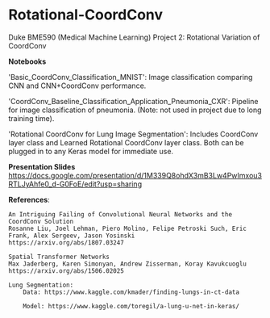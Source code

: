 # Rotational-CoordConv
Duke BME590 (Medical Machine Learning) Project 2: Rotational Variation of CoordConv

**Notebooks**

'Basic_CoordConv_Classification_MNIST': Image classification comparing CNN and CNN+CoordConv performance.

'CoordConv_Baseline_Classification_Application_Pneumonia_CXR': Pipeline for image classification of pneumonia. (Note: not used in project due to long training time). 


'Rotational CoordConv for Lung Image Segmentation': Includes CoordConv layer class and Learned Rotational CoordConv layer class. Both can be plugged in to any Keras model for immediate use.


**Presentation Slides** 
https://docs.google.com/presentation/d/1M339Q8ohdX3mB3Lw4PwImxou3RTLJyAhfe0_d-G0FoE/edit?usp=sharing



**References**:

    An Intriguing Failing of Convolutional Neural Networks and the CoordConv Solution
    Rosanne Liu, Joel Lehman, Piero Molino, Felipe Petroski Such, Eric Frank, Alex Sergeev, Jason Yosinski
    https://arxiv.org/abs/1807.03247

    Spatial Transformer Networks
    Max Jaderberg, Karen Simonyan, Andrew Zisserman, Koray Kavukcuoglu
    https://arxiv.org/abs/1506.02025

    Lung Segmentation:
        Data: https://www.kaggle.com/kmader/finding-lungs-in-ct-data

        Model: https://www.kaggle.com/toregil/a-lung-u-net-in-keras/

